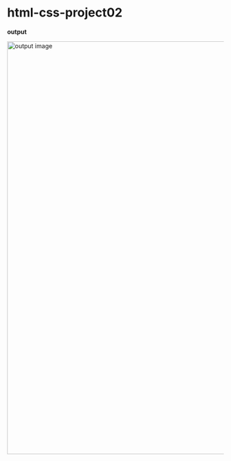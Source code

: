 # html-css-project02
**output**

<img width="960" alt="output image" src="https://user-images.githubusercontent.com/119026562/223143854-fd3df68f-d37c-461c-a2ab-0b90ecafa43f.png">
